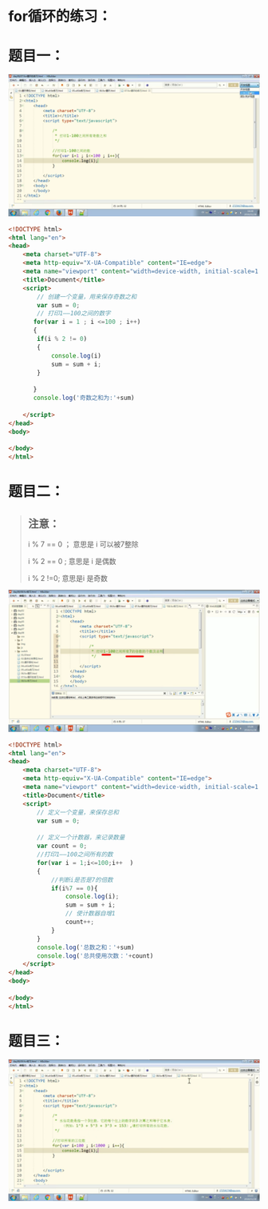 # for循环的练习：

# 题目一：

![image-20211219160236062](../pic/image-20211219160236062.png)

```html
<!DOCTYPE html>
<html lang="en">
<head>
    <meta charset="UTF-8">
    <meta http-equiv="X-UA-Compatible" content="IE=edge">
    <meta name="viewport" content="width=device-width, initial-scale=1.0">
    <title>Document</title>
    <script>
        // 创建一个变量，用来保存奇数之和
        var sum = 0;
        // 打印1——100之间的数字
       for(var i = 1 ; i <=100 ; i++)
       {
        if(i % 2 != 0)
        {
            console.log(i)            
            sum = sum + i;
        }

       } 
       console.log('奇数之和为:'+sum)

    </script>
</head>
<body>
    
</body>
</html>
```

# 题目二：

> ## 注意：
>
> i % 7 == 0 ； 意思是 i 可以被7整除
>
> i % 2 == 0 ;    意思是 i 是偶数
>
> i % 2 !=0;   	 意思是i 是奇数 

![image-20211219161322747](../pic/image-20211219161322747.png)

```html
<!DOCTYPE html>
<html lang="en">
<head>
    <meta charset="UTF-8">
    <meta http-equiv="X-UA-Compatible" content="IE=edge">
    <meta name="viewport" content="width=device-width, initial-scale=1.0">
    <title>Document</title>
    <script>
        // 定义一个变量，来保存总和
        var sum = 0;

        // 定义一个计数器，来记录数量
        var count = 0;
        //打印1——100之间所有的数
        for(var i = 1;i<=100;i++  )
        {
            //判断i是否是7的倍数
            if(i%7 == 0){
                console.log(i);
                sum = sum + i;
                // 使计数器自增1
                count++;
            }
        }
        console.log('总数之和：'+sum)
        console.log('总共使用次数：'+count)
    </script>
</head>
<body>
    
</body>
</html>
```

# 题目三：

![4555541639905249.](../pic/4555541639905249..jpg)

```html
```

